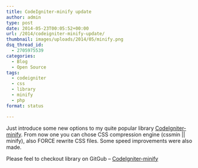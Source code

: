 ```yaml
---
title: CodeIgniter-minify update
author: admin
type: post
date: 2014-05-23T00:05:52+00:00
url: /2014/codeigniter-minify-update/
thumbnail: images/uploads/2014/05/minify.png
dsq_thread_id:
  - 2705975539
categories:
  - Blog
  - Open Source
tags:
  - codeigniter
  - css
  - library
  - minify
  - php
format: status

---
```

Just introduce some new options to my quite popular library [CodeIgniter-minify][1]. From now one you can chose CSS compression engine (cssmin || minify), also FORCE rewrite CSS files. Some speed improvements were also made.

Please feel to checkout library on GitGub &#8211; <a href="https://github.com/slav123/CodeIgniter-minify" target="_blank">CodeIgniter-minify</a>

 [1]: http://www.spidersoft.com.au/projects/codeigniter-minify/ "CodeIgniter minify"
